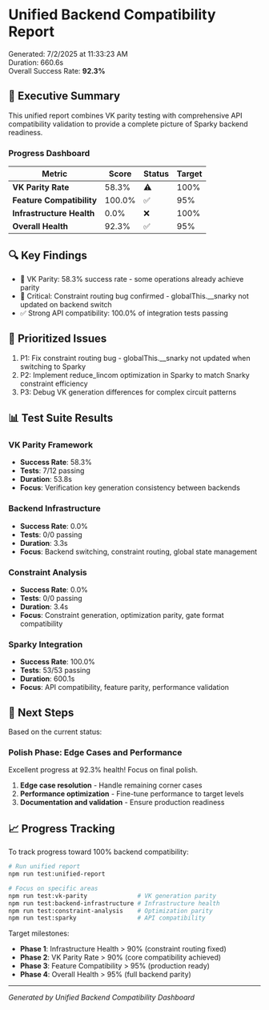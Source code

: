 # Unified Backend Compatibility Report

Generated: 7/2/2025 at 11:33:23 AM  
Duration: 660.6s  
Overall Success Rate: **92.3%**

## 🎯 Executive Summary

This unified report combines VK parity testing with comprehensive API compatibility validation to provide a complete picture of Sparky backend readiness.

### Progress Dashboard

| Metric | Score | Status | Target |
|--------|-------|--------|--------|
| **VK Parity Rate** | 58.3% | ⚠️ | 100% |
| **Feature Compatibility** | 100.0% | ✅ | 95% |
| **Infrastructure Health** | 0.0% | ❌ | 100% |
| **Overall Health** | 92.3% | ✅ | 95% |

## 🔍 Key Findings

- 🎯 VK Parity: 58.3% success rate - some operations already achieve parity
- 🚨 Critical: Constraint routing bug confirmed - globalThis.__snarky not updated on backend switch
- ✅ Strong API compatibility: 100.0% of integration tests passing

## 🚨 Prioritized Issues

1. P1: Fix constraint routing bug - globalThis.__snarky not updated when switching to Sparky
1. P2: Implement reduce_lincom optimization in Sparky to match Snarky constraint efficiency
1. P3: Debug VK generation differences for complex circuit patterns

## 📊 Test Suite Results

### VK Parity Framework
- **Success Rate**: 58.3%
- **Tests**: 7/12 passing
- **Duration**: 53.8s
- **Focus**: Verification key generation consistency between backends

### Backend Infrastructure
- **Success Rate**: 0.0%
- **Tests**: 0/0 passing
- **Duration**: 3.3s
- **Focus**: Backend switching, constraint routing, global state management

### Constraint Analysis
- **Success Rate**: 0.0%
- **Tests**: 0/0 passing
- **Duration**: 3.4s
- **Focus**: Constraint generation, optimization parity, gate format compatibility

### Sparky Integration
- **Success Rate**: 100.0%
- **Tests**: 53/53 passing
- **Duration**: 600.1s
- **Focus**: API compatibility, feature parity, performance validation

## 🎯 Next Steps

Based on the current status:


### Polish Phase: Edge Cases and Performance
Excellent progress at 92.3% health! Focus on final polish.

1. **Edge case resolution** - Handle remaining corner cases
2. **Performance optimization** - Fine-tune performance to target levels
3. **Documentation and validation** - Ensure production readiness


## 📈 Progress Tracking

To track progress toward 100% backend compatibility:

```bash
# Run unified report
npm run test:unified-report

# Focus on specific areas
npm run test:vk-parity              # VK generation parity
npm run test:backend-infrastructure # Infrastructure health
npm run test:constraint-analysis    # Optimization parity
npm run test:sparky                 # API compatibility
```

Target milestones:
- **Phase 1**: Infrastructure Health > 90% (constraint routing fixed)
- **Phase 2**: VK Parity Rate > 90% (core compatibility achieved)  
- **Phase 3**: Feature Compatibility > 95% (production ready)
- **Phase 4**: Overall Health > 95% (full backend parity)

---
*Generated by Unified Backend Compatibility Dashboard*
